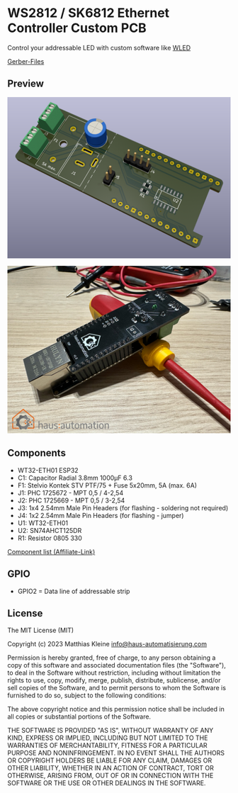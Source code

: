 # WS2812 / SK6812 Ethernet Controller Custom PCB

Control your addressable LED with custom software like [WLED](https://github.com/Aircoookie/WLED)

[Gerber-Files](https://github.com/klein0r/pcb-ws2812-ethernet-controller/releases)

## Preview

![PCB Preview](https://raw.githubusercontent.com/klein0r/pcb-ws2812-ethernet-controller/master/preview.png)

![PCB Photo](https://raw.githubusercontent.com/klein0r/pcb-ws2812-ethernet-controller/master/previewReal.jpg)

## Components

- WT32-ETH01 ESP32
- C1: Capacitor Radial 3.8mm 1000μF 6.3
- F1: Stelvio Kontek STV PTF/75 + Fuse 5x20mm, 5A (max. 6A)
- J1: PHC 1725672 - MPT 0,5 / 4-2,54
- J2: PHC 1725669 - MPT 0,5 / 3-2,54
- J3: 1x4 2.54mm Male Pin Headers (for flashing - soldering not required)
- J4: 1x2 2.54mm Male Pin Headers (for flashing - jumper)
- U1: WT32-ETH01
- U2: SN74AHCT125DR
- R1: Resistor 0805 330

[Component list (Affiliate-Link)](https://haus-auto.com/p/rei/ListeWS2812Eth)

## GPIO

- GPIO2 = Data line of addressable strip

## License

The MIT License (MIT)

Copyright (c) 2023 Matthias Kleine <info@haus-automatisierung.com>

Permission is hereby granted, free of charge, to any person obtaining a copy
of this software and associated documentation files (the "Software"), to deal
in the Software without restriction, including without limitation the rights
to use, copy, modify, merge, publish, distribute, sublicense, and/or sell
copies of the Software, and to permit persons to whom the Software is
furnished to do so, subject to the following conditions:

The above copyright notice and this permission notice shall be included in
all copies or substantial portions of the Software.

THE SOFTWARE IS PROVIDED "AS IS", WITHOUT WARRANTY OF ANY KIND, EXPRESS OR
IMPLIED, INCLUDING BUT NOT LIMITED TO THE WARRANTIES OF MERCHANTABILITY,
FITNESS FOR A PARTICULAR PURPOSE AND NONINFRINGEMENT. IN NO EVENT SHALL THE
AUTHORS OR COPYRIGHT HOLDERS BE LIABLE FOR ANY CLAIM, DAMAGES OR OTHER
LIABILITY, WHETHER IN AN ACTION OF CONTRACT, TORT OR OTHERWISE, ARISING FROM,
OUT OF OR IN CONNECTION WITH THE SOFTWARE OR THE USE OR OTHER DEALINGS IN
THE SOFTWARE.
